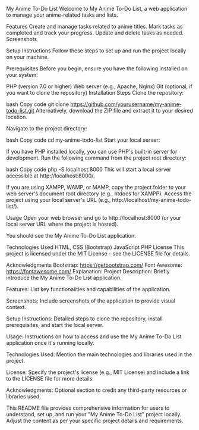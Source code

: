 My Anime To-Do List
Welcome to My Anime To-Do List, a web application to manage your anime-related tasks and lists.

Features
Create and manage tasks related to anime titles.
Mark tasks as completed and track your progress.
Update and delete tasks as needed.
Screenshots




Setup Instructions
Follow these steps to set up and run the project locally on your machine.

Prerequisites
Before you begin, ensure you have the following installed on your system:

PHP (version 7.0 or higher)
Web server (e.g., Apache, Nginx)
Git (optional, if you want to clone the repository)
Installation Steps
Clone the repository:

bash
Copy code
git clone https://github.com/yourusername/my-anime-todo-list.git
Alternatively, download the ZIP file and extract it to your desired location.

Navigate to the project directory:

bash
Copy code
cd my-anime-todo-list
Start your local server:

If you have PHP installed locally, you can use PHP's built-in server for development. Run the following command from the project root directory:

bash
Copy code
php -S localhost:8000
This will start a local server accessible at http://localhost:8000/.

If you are using XAMPP, WAMP, or MAMP, copy the project folder to your web server's document root directory (e.g., htdocs for XAMPP). Access the project using your local server's URL (e.g., http://localhost/my-anime-todo-list/).

Usage
Open your web browser and go to http://localhost:8000 (or your local server URL where the project is hosted).

You should see the My Anime To-Do List application.

Technologies Used
HTML, CSS (Bootstrap)
JavaScript
PHP
License
This project is licensed under the MIT License - see the LICENSE file for details.

Acknowledgments
Bootstrap: https://getbootstrap.com/
Font Awesome: https://fontawesome.com/
Explanation:
Project Description: Briefly introduce the My Anime To-Do List application.

Features: List key functionalities and capabilities of the application.

Screenshots: Include screenshots of the application to provide visual context.

Setup Instructions: Detailed steps to clone the repository, install prerequisites, and start the local server.

Usage: Instructions on how to access and use the My Anime To-Do List application once it's running locally.

Technologies Used: Mention the main technologies and libraries used in the project.

License: Specify the project's license (e.g., MIT License) and include a link to the LICENSE file for more details.

Acknowledgments: Optional section to credit any third-party resources or libraries used.

This README file provides comprehensive information for users to understand, set up, and run your "My Anime To-Do List" project locally. Adjust the content as per your specific project details and requirements.
